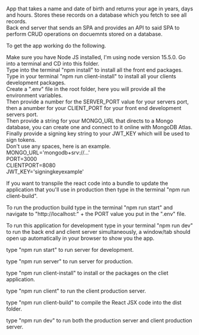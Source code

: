App that takes a name and date of birth and returns your age in years, days and hours. Stores these records on a database which you fetch to see all records.  
Back end server that sends an SPA and provides an API to said SPA to perform CRUD operations on docuemnts stored on a database.  

To get the app working do the following.  

Make sure you have Node JS installed, I'm using node version 15.5.0. Go into a terminal and CD into this folder.  
Type into the terminal "npm install" to install all the front end packages.  
Type in your terminal "npm run client-install" to install all your clients development packages.  
Create a ".env" file in the root folder, here you will provide all the environment variables.  
Then provide a number for the SERVER_PORT value for your servers port, then a anumber for your CLIENT_PORT for your front end development servers port.  
Then provide a string for your MONGO_URL that directs to a Mongo database, you can create one and connect to it online with MongoDB Atlas.  
Finally provide a signing key string to your JWT_KEY which will be used to sign tokens.  
Don't use any spaces, here is an example.  
MONGO_URL='mongodb+srv://...'  
PORT=3000  
CLIENTPORT=8080  
JWT_KEY='signingkeyexample'  

If you want to transpile the react code into a bundle to update the application that you'll use in production then type in the terminal "npm run client-build".  

To run the production build type in the terminal "npm run start" and navigate to "http://localhost:" + the PORT value you put in the ".env" file.  

To run this application for development type in your terminal "npm run dev" to run the back end and client server simultaneously, a window/tab should open up automatically in your browser to show you the app.  

type "npm run start" to run server for development.  

type "npm run server" to run server for production.  

type "npm run client-install" to install or the packages on the cliet application.  
    
type "npm run client" to run the client production server.  

type "npm run client-build" to compile the React JSX code into the dist folder.  
    
type "npm run dev" to run both the production server and client production server.  
